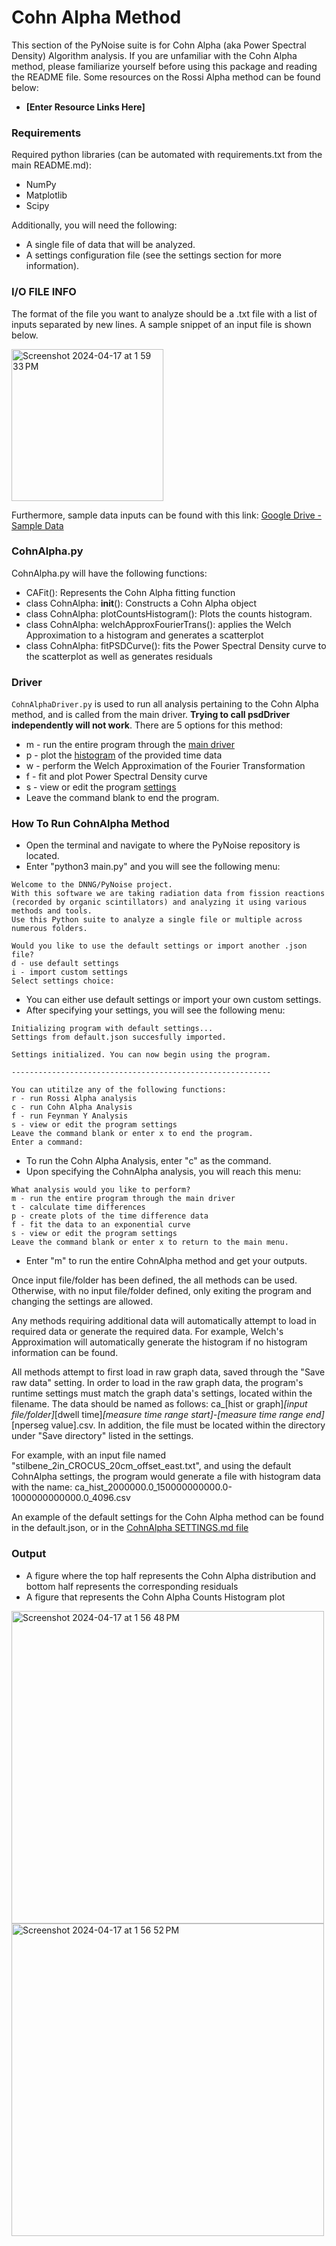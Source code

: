 # Cohn Alpha Method
This section of the PyNoise suite is for Cohn Alpha (aka Power Spectral Density) Algorithm analysis. If you are unfamiliar with the Cohn Alpha method, please familiarize yourself before using this package and reading the README file. Some resources on the Rossi Alpha method can be found below:

* **[Enter Resource Links Here]**


### **Requirements**
Required python libraries (can be automated with requirements.txt from the main README.md):  
* NumPy   
* Matplotlib   
* Scipy

Additionally, you will need the following:
* A single file of data that will be analyzed.
* A settings configuration file (see the settings section for more information).


### **I/O FILE INFO**

The format of the file you want to analyze should be a .txt file with a list of inputs separated by new lines. A sample snippet of an input file is shown below.

<img width="243" alt="Screenshot 2024-04-17 at 1 59 33 PM" src="https://github.com/Umich-DNNG/pynoise/assets/90876107/530ffa80-0cdb-4a53-97c5-521d40cd7132">


Furthermore, sample data inputs can be found with this link: [Google Drive - Sample Data](https://drive.google.com/drive/folders/1jEswA6AqeNLgGJW6iXs1Ti7XEXad9D0w)

### **CohnAlpha.py**
CohnAlpha.py will have the following functions:
* CAFit(): Represents the Cohn Alpha fitting function
* class CohnAlpha: __init__(): Constructs a Cohn Alpha object
* class CohnAlpha: plotCountsHistogram(): Plots the counts histogram.
* class CohnAlpha: welchApproxFourierTrans(): applies the Welch Approximation to a histogram and generates a scatterplot
* class CohnAlpha: fitPSDCurve(): fits the Power Spectral Density curve to the scatterplot as well as generates residuals

### **Driver**
```CohnAlphaDriver.py``` is used to run all analysis pertaining to the Cohn Alpha method, and is called from the main driver. **Trying to call psdDriver independently will not work**. 
There are 5 options for this method:  
* m - run the entire program through the [main driver](#main)
* p - plot the [histogram](#histogram) of the provided time data
* w - perform the Welch Approximation of the Fourier Transformation
* f - fit and plot Power Spectral Density curve
* s - view or edit the program [settings](#settings-configurations)
* Leave the command blank to end the program.

### **How To Run CohnAlpha Method**
* Open the terminal and navigate to where the PyNoise repository is located.
* Enter "python3 main.py" and you will see the following menu:
```
Welcome to the DNNG/PyNoise project.
With this software we are taking radiation data from fission reactions (recorded by organic scintillators) and analyzing it using various methods and tools.
Use this Python suite to analyze a single file or multiple across numerous folders.

Would you like to use the default settings or import another .json file?
d - use default settings
i - import custom settings
Select settings choice:
```
* You can either use default settings or import your own custom settings.
* After specifying your settings, you will see the following menu:
```
Initializing program with default settings...
Settings from default.json succesfully imported.

Settings initialized. You can now begin using the program.

----------------------------------------------------------

You can utitilze any of the following functions:
r - run Rossi Alpha analysis
c - run Cohn Alpha Analysis
f - run Feynman Y Analysis
s - view or edit the program settings
Leave the command blank or enter x to end the program.
Enter a command:
```
* To run the Cohn Alpha Analysis, enter "c" as the command.
* Upon specifying the CohnAlpha analysis, you will reach this menu:
```
What analysis would you like to perform?
m - run the entire program through the main driver
t - calculate time differences
p - create plots of the time difference data
f - fit the data to an exponential curve
s - view or edit the program settings
Leave the command blank or enter x to return to the main menu.
```
* Enter "m" to run the entire CohnAlpha method and get your outputs.

Once input file/folder has been defined, the all methods can be used. Otherwise, with no input file/folder defined, only exiting the program and changing the settings are allowed.

Any methods requiring additional data will automatically attempt to load in required data or generate the required data. For example, Welch's Approximation will automatically generate the histogram if no histogram information can be found.

All methods attempt to first load in raw graph data, saved through the "Save raw data" setting. In order to load in the raw graph data, the program's runtime settings must match the graph data's settings, located within the filename. The data should be named as follows: ca_[hist or graph]_[input file/folder]_[dwell time]_[measure time range start]-[measure time range end]_[nperseg value].csv. In addition, the file must be located within the directory under "Save directory" listed in the settings.

For example, with an input file named "stilbene_2in_CROCUS_20cm_offset_east.txt", and using the default CohnAlpha settings, the program would generate a file with histogram data with the name: ca_hist_2000000.0_150000000000.0-1000000000000.0_4096.csv

An example of the default settings for the Cohn Alpha method can be found in the default.json, or in the [CohnAlpha SETTINGS.md file](https://github.com/Umich-DNNG/pynoise/blob/master/CohnAlpha/documentation/SETTINGS.md)

### **Output**
- A figure where the top half represents the Cohn Alpha distribution and bottom half represents the corresponding residuals
- A figure that represents the Cohn Alpha Counts Histogram plot

<img width="500" alt="Screenshot 2024-04-17 at 1 56 48 PM" src="https://github.com/Umich-DNNG/pynoise/assets/90876107/82f29960-4a8b-490a-b247-e09f645d5570">
<img width="500" alt="Screenshot 2024-04-17 at 1 56 52 PM" src="https://github.com/Umich-DNNG/pynoise/assets/90876107/652f8bba-06d7-44a3-a478-88a7d2754a41">